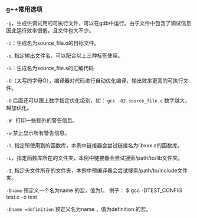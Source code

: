### g++常用选项
`-g`，生成供调试用的可执行文件，可以在gdb中运行。由于文件中包含了调试信息因此运行效率很低，且文件也大不少。

`-c`：生成名为source_file.o的目标文件。

`-o`, 指定输出文件名，可以配合以上三种标签使用。

`-S`：生成名为source_file.s的汇编代码

 

`-O`（大写的字母O），编译器对代码进行自动优化编译，输出效率更高的可执行文件。

`-O` 后面还可以跟上数字指定优化级别，如：
`gcc -O2 source_file.c`
数字越大，越加优化。

 
`-W `
打印一些额外的警告信息。

`-w`
禁止显示所有警告信息。

 

`-l`, 指定所使用到的函数库，本例中链接器会尝试链接名为libxxx.a的函数库。

`-L`，指定函数库所在的文件夹，本例中链接器会尝试搜索/path/to/lib文件夹。

`-I`, 指定头文件所在的文件夹，本例中预编译器会尝试搜索/path/to/include文件夹。

 

`-Dname` 
预定义一个名为name 的宏，值为1。 
例子： $ gcc -DTEST_CONFIG test.c -o test

`-Dname =definition`
预定义名为name ，值为definition 的宏。
